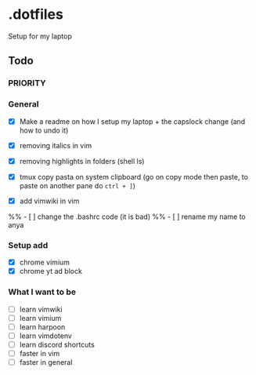 # .dotfiles

Setup for my laptop

## Todo

### PRIORITY

### General

- [x] Make a readme on how I setup my laptop + the capslock change (and how to undo it)
- [x] removing italics in vim
- [x] removing highlights in folders (shell ls)

- [x] tmux copy pasta on system clipboard (go on copy mode then paste, to paste
      on another pane do `ctrl + ]`)
- [x] add vimwiki in vim

%% - [ ] change the .bashrc code (it is bad)
%%   - [ ] rename my name to anya

### Setup add

- [x] chrome vimium
- [x] chrome yt ad block

### What I want to be

- [ ] learn vimwiki
- [ ] learn vimium
- [ ] learn harpoon
- [ ] learn vimdotenv
- [ ] learn discord shortcuts
- [ ] faster in vim
- [ ] faster in general
